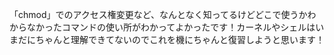 「chmod」でのアクセス権変更など、なんとなく知ってるけどどこで使うかわからなかったコマンドの使い所がわかってよかったです！カーネルやシェルはいまだにちゃんと理解できてないのでこれを機にちゃんと復習しようと思います！

